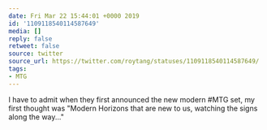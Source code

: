 ```yaml
---
date: Fri Mar 22 15:44:01 +0000 2019
id: '1109118540114587649'
media: []
reply: false
retweet: false
source: twitter
source_url: https://twitter.com/roytang/statuses/1109118540114587649/
tags:
- MTG
---
```


I have to admit when they first announced the new modern #MTG set, my first thought was "Modern Horizons that are new to us, watching the signs along the way..."